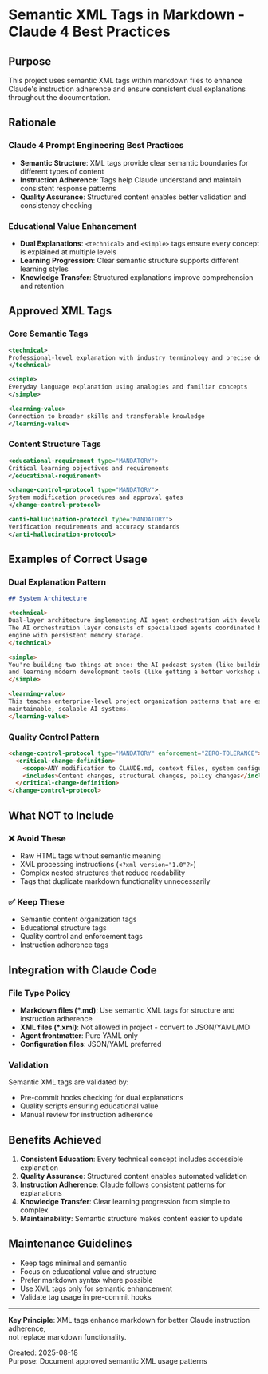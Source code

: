 # Semantic XML Tags in Markdown - Claude 4 Best Practices

## Purpose

This project uses semantic XML tags within markdown files to enhance Claude's instruction adherence and ensure consistent dual explanations throughout the documentation.

## Rationale

### Claude 4 Prompt Engineering Best Practices
- **Semantic Structure**: XML tags provide clear semantic boundaries for different types of content
- **Instruction Adherence**: Tags help Claude understand and maintain consistent response patterns
- **Quality Assurance**: Structured content enables better validation and consistency checking

### Educational Value Enhancement
- **Dual Explanations**: `<technical>` and `<simple>` tags ensure every concept is explained at multiple levels
- **Learning Progression**: Clear semantic structure supports different learning styles
- **Knowledge Transfer**: Structured explanations improve comprehension and retention

## Approved XML Tags

### Core Semantic Tags

```xml
<technical>
Professional-level explanation with industry terminology and precise details
</technical>

<simple>
Everyday language explanation using analogies and familiar concepts
</simple>

<learning-value>
Connection to broader skills and transferable knowledge
</learning-value>
```

### Content Structure Tags

```xml
<educational-requirement type="MANDATORY">
Critical learning objectives and requirements
</educational-requirement>

<change-control-protocol type="MANDATORY">
System modification procedures and approval gates
</change-control-protocol>

<anti-hallucination-protocol type="MANDATORY">
Verification requirements and accuracy standards
</anti-hallucination-protocol>
```

## Examples of Correct Usage

### Dual Explanation Pattern
```markdown
## System Architecture

<technical>
Dual-layer architecture implementing AI agent orchestration with development acceleration. 
The AI orchestration layer consists of specialized agents coordinated by an orchestration 
engine with persistent memory storage.
</technical>

<simple>
You're building two things at once: the AI podcast system (like building a robot assembly line) 
and learning modern development tools (like getting a better workshop with power tools).
</simple>

<learning-value>
This teaches enterprise-level project organization patterns that are essential for building 
maintainable, scalable AI systems.
</learning-value>
```

### Quality Control Pattern
```markdown
<change-control-protocol type="MANDATORY" enforcement="ZERO-TOLERANCE">
  <critical-change-definition>
    <scope>ANY modification to CLAUDE.md, context files, system configuration</scope>
    <includes>Content changes, structural changes, policy changes</includes>
  </critical-change-definition>
</change-control-protocol>
```

## What NOT to Include

### ❌ Avoid These
- Raw HTML tags without semantic meaning
- XML processing instructions (`<?xml version="1.0"?>`)
- Complex nested structures that reduce readability
- Tags that duplicate markdown functionality unnecessarily

### ✅ Keep These  
- Semantic content organization tags
- Educational structure tags
- Quality control and enforcement tags
- Instruction adherence tags

## Integration with Claude Code

### File Type Policy
- **Markdown files (*.md)**: Use semantic XML tags for structure and instruction adherence
- **XML files (*.xml)**: Not allowed in project - convert to JSON/YAML/MD
- **Agent frontmatter**: Pure YAML only
- **Configuration files**: JSON/YAML preferred

### Validation
Semantic XML tags are validated by:
- Pre-commit hooks checking for dual explanations
- Quality scripts ensuring educational value
- Manual review for instruction adherence

## Benefits Achieved

1. **Consistent Education**: Every technical concept includes accessible explanation
2. **Quality Assurance**: Structured content enables automated validation
3. **Instruction Adherence**: Claude follows consistent patterns for explanations
4. **Knowledge Transfer**: Clear learning progression from simple to complex
5. **Maintainability**: Semantic structure makes content easier to update

## Maintenance Guidelines

- Keep tags minimal and semantic
- Focus on educational value and structure
- Prefer markdown syntax where possible
- Use XML tags only for semantic enhancement
- Validate tag usage in pre-commit hooks

---

**Key Principle**: XML tags enhance markdown for better Claude instruction adherence,  
not replace markdown functionality.

Created: 2025-08-18  
Purpose: Document approved semantic XML usage patterns